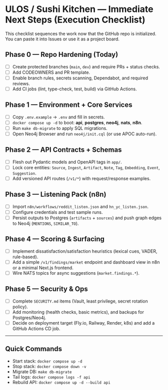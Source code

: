 
# ULOS / Sushi Kitchen — Immediate Next Steps (Execution Checklist)

This checklist sequences the work now that the GitHub repo is initialized. You can paste it into Issues or use it as a project board.

## Phase 0 — Repo Hardening (Today)
- [ ] Create protected branches (`main`, `dev`) and require PRs + status checks.
- [ ] Add CODEOWNERS and PR template.
- [ ] Enable branch rules, secrets scanning, Dependabot, and required reviews.
- [ ] Add CI jobs (lint, type-check, test, build) via GitHub Actions.

## Phase 1 — Environment + Core Services
- [ ] Copy `.env.example` → `.env` and fill in secrets.
- [ ] `docker compose up -d` to boot: **api**, **postgres**, **neo4j**, **nats**, **n8n**.
- [ ] Run `make db-migrate` to apply SQL migrations.
- [ ] Open Neo4j Browser and run `neo4j/init.cql` (or use APOC auto-run).

## Phase 2 — API Contracts + Schemas
- [ ] Flesh out Pydantic models and OpenAPI tags in `app/`.
- [ ] Lock core entities: `Source`, `Ingest`, `Artifact`, `Note`, `Tag`, `Embedding`, `Event`, `Suggestion`.
- [ ] Add versioned API routes (`/v1/*`) with request/response examples.

## Phase 3 — Listening Pack (n8n)
- [ ] Import `n8n/workflows/reddit_listen.json` and `hn_yc_listen.json`.
- [ ] Configure credentials and test sample runs.
- [ ] Persist outputs to Postgres (`artifacts` + `sources`) and push graph edges to Neo4j (`MENTIONS`, `SIMILAR_TO`).

## Phase 4 — Scoring & Surfacing
- [ ] Implement dissatisfaction/satisfaction heuristics (lexical cues, VADER, rule-based).
- [ ] Add a simple `/v1/findings/market` endpoint and dashboard view in n8n or a minimal Next.js frontend.
- [ ] Wire NATS topics for async suggestions (`market.findings.*`).

## Phase 5 — Security & Ops
- [ ] Complete `SECURITY.md` items (Vault, least privilege, secret rotation policy).
- [ ] Add monitoring (health checks, basic metrics), and backups for Postgres/Neo4j.
- [ ] Decide on deployment target (Fly.io, Railway, Render, k8s) and add a GitHub Actions CD job.

---

## Quick Commands
- Start stack: `docker compose up -d`
- Stop stack: `docker compose down -v`
- Migrate DB: `make db-migrate`
- Tail logs: `docker compose logs -f api`
- Rebuild API: `docker compose up -d --build api`

